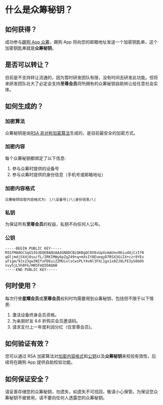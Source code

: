 # 什么是众筹秘钥？

## 如何获得？

成功参与[踢狗 App 众筹](../crowdfunding.md#如何参与众筹)，踢狗 App 将向您的邮箱地址发送一个加密钥匙串，这个加密钥匙串就是**众筹秘钥**。

## 是否可以转让？

目前是不支持转让流通的，因为暂时研发团队有限，没有时间去研发此功能。但将来研发团队壮大了必定会支持**至尊会员**将所拥有的众筹秘钥自助转让给任意社会实体。

## 如何生成的？

### 加密算法

众筹秘钥是由[RSA 非对称加密算法](https://baike.baidu.com/item/RSA%E7%AE%97%E6%B3%95/263310?fromtitle=RSA&fromid=210678&fr=aladdin)生成的，是目前最安全的加密方式。

### 加密内容

每个众筹秘钥都绑定了以下信息:

1. 参与众筹时提供的设备号
1. 参与众筹时提供的身份信息（手机号或邮箱地址）

### 加密内容格式

```
众筹秘钥加密内容格式为: |/\设备号|/\|身份信息/\|
```

### 私钥

为保证所有**至尊会员**的权益，私钥不向任何人公布。

### 公钥

```
-----BEGIN PUBLIC KEY-----
MIGfMA0GCSqGSIb3DQEBAQUAA4GNADCBiQKBgQC8V8vUpXxmAUno96iud4jCzIf0
qOljmdjSXdj8su/fL/IRKIMWy6pZgZ49+q+mXsIY8EueqyD7RSX3GiIX+czr8YEs
yFigm/9Js23gw3NIfxFDEuiZZMUivlsCwsPLY4vNl3FXL1gx1x8ZJ8LFE3yS0b0h
nvy5jL5h0FG/HN5FmQIDAQAB
-----END PUBLIC KEY-----
```

## 何时使用？

每次行使**星耀会员**或**至尊会员**权利时均需要用到众筹秘钥，包括但不限于以下情景:

1. 激活设备终身会员资格。
1. 为亲朋好友 6.6 折购买会员邀请码。
1. 请求支付上一年度利润分红（仅至尊会员)。

## 如何验证有效？

您可以通过 RSA 加密算法对[加密内容格式](#加密内容格式)和[公钥](#公钥)以及**众筹秘钥**来校验有效性，后续将在踢狗 App 提供自助校验功能。

## 如何保证安全？

请妥善存储您的众筹秘钥，勿遗失，如遗失不可找回，敬请小心保管。为保证您众筹秘钥不被冒用，请不要向任何人透露您的众筹秘钥。
